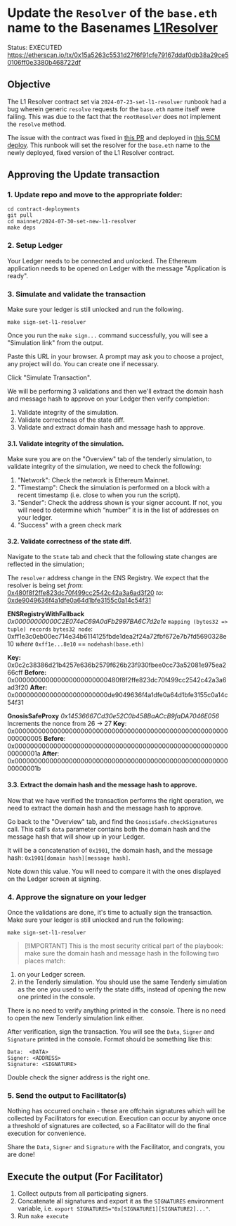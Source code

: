 # Update the `Resolver` of the `base.eth` name to the Basenames [L1Resolver](https://github.com/base-org/basenames/blob/v1.0.0/src/L1/L1Resolver.sol)

Status: EXECUTED
https://etherscan.io/tx/0x15a5263c5531d27f6f91cfe79167ddaf0db38a29ce50106ff0e3380b468722df

## Objective

The L1 Resolver contract set via `2024-07-23-set-l1-resolver` runbook had a bug wherein generic `resolve` requests for the `base.eth` name itself were failing. This was due to the fact that the `rootResolver` does not implement the `resolve` method.

The issue with the contract was fixed in [this PR](https://github.com/base-org/basenames/pull/84) and deployed in [this SCM deploy](https://provisioning-reports.cbhq.net/smart-contracts/usernames/29?stage=apply&group=tf_apply). This runbook will set the resolver for the `base.eth` name to the newly deployed, fixed version of the L1 Resolver contract.

## Approving the Update transaction

### 1. Update repo and move to the appropriate folder:
```
cd contract-deployments
git pull
cd mainnet/2024-07-30-set-new-l1-resolver
make deps
```

### 2. Setup Ledger

Your Ledger needs to be connected and unlocked. The Ethereum
application needs to be opened on Ledger with the message "Application
is ready".


### 3. Simulate and validate the transaction

Make sure your ledger is still unlocked and run the following.

``` shell
make sign-set-l1-resolver
```

Once you run the `make sign...` command successfully, you will see a "Simulation link" from the output.

Paste this URL in your browser. A prompt may ask you to choose a
project, any project will do. You can create one if necessary.

Click "Simulate Transaction".

We will be performing 3 validations and then we'll extract the domain hash and
message hash to approve on your Ledger then verify completion:

1. Validate integrity of the simulation.
2. Validate correctness of the state diff.
3. Validate and extract domain hash and message hash to approve.


#### 3.1. Validate integrity of the simulation.

Make sure you are on the "Overview" tab of the tenderly simulation, to
validate integrity of the simulation, we need to check the following:

1. "Network": Check the network is Ethereum Mainnet.
2. "Timestamp": Check the simulation is performed on a block with a
   recent timestamp (i.e. close to when you run the script).
3. "Sender": Check the address shown is your signer account. If not,
   you will need to determine which “number” it is in the list of
   addresses on your ledger.
4. "Success" with a green check mark 


#### 3.2. Validate correctness of the state diff.

Navigate to the `State` tab and check that the following state changes are reflected in the simulation; 

The `resolver` address change in the ENS Registry. We expect that the resolver is being set
_from_: [0x480f8f2ffe823dc70f499cc2542c42a3a6ad3f20](https://etherscan.io/address/0x480f8f2ffe823dc70f499cc2542c42a3a6ad3f20)
_to_: [0xde9049636f4a1dfe0a64d1bfe3155c0a14c54f31](https://etherscan.io/address/0xde9049636f4a1dfe0a64d1bfe3155c0a14c54f31)

**ENSRegistryWithFallback** _0x00000000000C2E074eC69A0dFb2997BA6C7d2e1e_
`mapping (bytes32 => tuple) records` 
`bytes32 node`: 0xff1e3c0eb00ec714e34b6114125fbde1dea2f24a72fbf672e7b7fd5690328e10
_where_  `0xff1e...8e10` == `nodehash(base.eth)` 

**Key:** 0x0c2c38386d21b4257e636b2579f626b23f930fbee0cc73a52081e975ea266cff
**Before:** 0x000000000000000000000000480f8f2ffe823dc70f499cc2542c42a3a6ad3f20
**After:** 0x000000000000000000000000de9049636f4a1dfe0a64d1bfe3155c0a14c54f31

**GnosisSafeProxy** _0x14536667Cd30e52C0b458BaACcB9faDA7046E056_
Increments the nonce from 26 -> 27
**Key**: 0x0000000000000000000000000000000000000000000000000000000000000005
**Before**: 0x000000000000000000000000000000000000000000000000000000000000001a
**After**: 0x000000000000000000000000000000000000000000000000000000000000001b 

#### 3.3. Extract the domain hash and the message hash to approve.

Now that we have verified the transaction performs the right
operation, we need to extract the domain hash and the message hash to
approve.

Go back to the "Overview" tab, and find the
`GnosisSafe.checkSignatures` call. This call's `data` parameter
contains both the domain hash and the message hash that will show up
in your Ledger.

It will be a concatenation of `0x1901`, the domain hash, and the
message hash: `0x1901[domain hash][message hash]`.

Note down this value. You will need to compare it with the ones
displayed on the Ledger screen at signing.

### 4. Approve the signature on your ledger

Once the validations are done, it's time to actually sign the
transaction. Make sure your ledger is still unlocked and run the
following:

``` shell
make sign-set-l1-resolver
```

> [!IMPORTANT] This is the most security critical part of the
> playbook: make sure the domain hash and message hash in the
> following two places match:

1. on your Ledger screen.
2. in the Tenderly simulation. You should use the same Tenderly
   simulation as the one you used to verify the state diffs, instead
   of opening the new one printed in the console.

There is no need to verify anything printed in the console. There is
no need to open the new Tenderly simulation link either.

After verification, sign the transaction. You will see the `Data`,
`Signer` and `Signature` printed in the console. Format should be
something like this:

```
Data:  <DATA>
Signer: <ADDRESS>
Signature: <SIGNATURE>
```

Double check the signer address is the right one.

### 5. Send the output to Facilitator(s)

Nothing has occurred onchain - these are offchain signatures which
will be collected by Facilitators for execution. Execution can occur
by anyone once a threshold of signatures are collected, so a
Facilitator will do the final execution for convenience.

Share the `Data`, `Signer` and `Signature` with the Facilitator, and
congrats, you are done!


## Execute the output (For Facilitator)

1. Collect outputs from all participating signers.
2. Concatenate all signatures and export it as the `SIGNATURES`
   environment variable, i.e. `export
   SIGNATURES="0x[SIGNATURE1][SIGNATURE2]..."`.
3. Run `make execute`